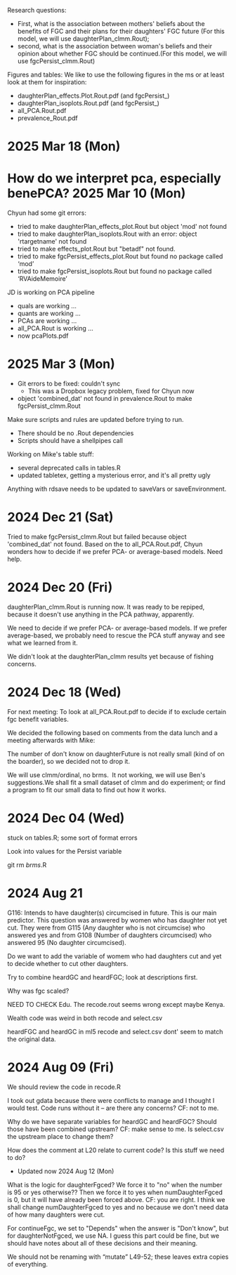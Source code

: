 Research questions:  
* First, what is the association between mothers' beliefs about the benefits of FGC and their plans for their daughters' FGC future (For this model, we will use daughterPlan_clmm.Rout); 
* second, what is the association between woman's beliefs and their opinion about whether FGC should be continued.(For this model, we will use fgcPersist_clmm.Rout)

Figures and tables:
We like to use the following figures in the ms or at least look at them for inspiration:
* daughterPlan_effects.Plot.Rout.pdf (and fgcPersist_)
* daughterPlan_isoplots.Rout.pdf (and fgcPersist_)
* all_PCA.Rout.pdf
* prevalence_Rout.pdf

2025 Mar 18 (Mon)
=================
How do we interpret pca, especially benePCA?
2025 Mar 10 (Mon)
=================
Chyun had some git errors:
* tried to make daughterPlan_effects_plot.Rout but object 'mod' not found
* tried to make daughterPlan_isoplots.Rout with an error: object 'rtargetname' not found
* tried to make effects_plot.Rout but "betadf" not found.
* tried to make fgcPersist_effects_plot.Rout but found no package called ‘mod’
* tried to make fgcPersist_isoplots.Rout but found no package called ‘RVAideMemoire’

JD is working on PCA pipeline
* quals are working …
* quants are working …
* PCAs are working …
* all_PCA.Rout is working …
* now pcaPlots.pdf

2025 Mar 3 (Mon)
=================
* Git errors to be fixed: couldn't sync
	* This was a Dropbox legacy problem, fixed for Chyun now
* object 'combined_dat' not found in prevalence.Rout to make fgcPersist_clmm.Rout

Make sure scripts and rules are updated before trying to run. 
* There should be no .Rout dependencies
* Scripts should have a shellpipes call

Working on Mike's table stuff:
* several deprecated calls in tables.R
* updated tabletex, getting a mysterious error, and it's all pretty ugly

Anything with rdsave needs to be updated to saveVars or saveEnvironment.

2024 Dec 21 (Sat)
=================

Tried to make fgcPersist_clmm.Rout but failed because object 'combined_dat' not found.
Based on the to all_PCA.Rout.pdf, Chyun wonders how to decide if we prefer PCA- or average-based models.  Need help. 

2024 Dec 20 (Fri)
=================

daughterPlan_clmm.Rout is running now. It was ready to be repiped, because it doesn't use anything in the PCA pathway, apparently.

We need to decide if we prefer PCA- or average-based models. If we prefer average-based, we probably need to rescue the PCA stuff anyway and see what we learned from it.

We didn't look at the daughterPlan_clmm results yet because of fishing concerns.

2024 Dec 18 (Wed)
=================
For next meeting:
To look at all_PCA.Rout.pdf to decide if to exclude certain fgc benefit variables.

We decided the following based on comments from the data lunch and a meeting afterwards with Mike:

The number of don't know on daughterFuture is not really small (kind of on the boarder), so we decided not to drop it.

We will use clmm/ordinal, no brms.  It not working, we will use Ben's suggestions.We shall fit a small dataset of clmm and do experiment; or find a program to fit our small data to find out how it works.

2024 Dec 04 (Wed)
=================

stuck on tables.R; some sort of format errors

Look into values for the Persist variable

git rm *brms*.R

2024 Aug 21 
===========
G116: Intends to have daughter(s) circumcised in future.  This is our main predictor.  This question was answered by women who has daughter not yet cut. They were from G115 (Any daughter who is not circumcise) who answered yes and from G108 (Number of  daughters circumcised) who answered 95 (No daughter circumcised).   

Do we want to add the variable of womem who had daughters cut and yet to decide whether to cut other daughters.

Try to combine heardGC and heardFGC; look at descriptions first.

Why was fgc scaled?

NEED TO CHECK Edu. The recode.rout seems wrong except maybe Kenya.

Wealth code was weird in both recode and select.csv 

heardFGC and heardGC in ml5 recode and select.csv dont' seem to match the original data.

2024 Aug 09 (Fri)
=================

We should review the code in recode.R

I took out gdata because there were conflicts to manage and I thought I would test. Code runs without it – are there any concerns?
CF:  not to me.

Why do we have separate variables for heardGC and heardFGC? Should those have been combined upstream?
CF: make sense to me.  Is select.csv the upstream place to change them?

How does the comment at L20 relate to current code? Is this stuff we need to do?
* Updated now 2024 Aug 12 (Mon)

What is the logic for daughterFgced? We force it to "no" when the number is 95 or yes otherwise?? Then we force it to yes when numDaughterFgced is 0, but it will have already been forced above.
CF:  you are right.  I think we shall change numDaughterFgced to yes and no because we don't need data of how many daughters were cut.

For continueFgc, we set to "Depends" when the answer is "Don't know", but for daughterNotFgced, we use NA. I guess this part could be fine, but we should have notes about all of these decisions and their meaning.

We should not be renaming with “mutate” L49-52; these leaves extra copies of everything.
